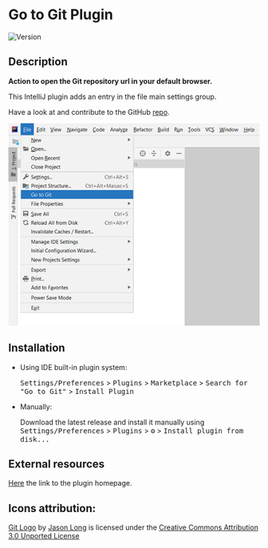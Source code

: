 # Go to Git Plugin

![Version](https://img.shields.io/jetbrains/plugin/v/com.mirkoalicastro.gotogit)

## Description

<!-- Plugin description -->
**Action to open the Git repository url in your default browser.**

This IntelliJ plugin adds an entry in the file main settings group.

Have a look at and contribute to the GitHub [repo](https://github.com/mirkoalicastro/go-to-git-plugin).
<!-- Plugin description end -->

![Screenshot of the feature](./docs/screenshot.png)

## Installation

- Using IDE built-in plugin system:
  
  <kbd>Settings/Preferences</kbd> > <kbd>Plugins</kbd> > <kbd>Marketplace</kbd> > <kbd>Search for "Go to Git"</kbd> >
  <kbd>Install Plugin</kbd>
  
- Manually:
  
  Download the latest release and install it manually using
  <kbd>Settings/Preferences</kbd> > <kbd>Plugins</kbd> > <kbd>⚙️</kbd> > <kbd>Install plugin from disk...</kbd>

## External resources

[Here](https://plugins.jetbrains.com/plugin/16714-go-to-git) the link to the plugin homepage.

## Icons attribution:

[Git Logo](https://git-scm.com/downloads/logos) by [Jason Long](https://twitter.com/jasonlong) is licensed under the [Creative Commons Attribution 3.0 Unported License](https://creativecommons.org/licenses/by/3.0/)
